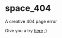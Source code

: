 # space_404
A creative 404 page error

Give you a try [here](https://maitremanuel.github.io/space_404/) ;)
